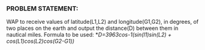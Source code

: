 ### PROBLEM STATEMENT:

WAP to receive values of latitude(L1,L2) and longitude(G1,G2), in degrees, of two places on the earth and output the distance(D) between them in nautical miles.
Formula to  be used: **D=3963cos-1(sin(l1)sin(L2) + cos(L1)cos(L2)*cos(G2-G1))**

